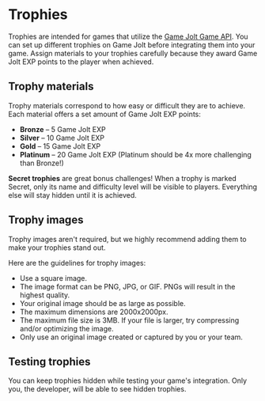# Trophies

Trophies are intended for games that utilize the [Game Jolt Game API](https://gamejolt.com/developers/achievements). You can set up different trophies on Game Jolt before integrating them into your game. Assign materials to your trophies carefully because they award Game Jolt EXP points to the player when achieved.

## Trophy materials

Trophy materials correspond to how easy or difficult they are to achieve. Each material offers a set amount of Game Jolt EXP points:

- **Bronze** – 5 Game Jolt EXP
- **Silver** – 10 Game Jolt EXP
- **Gold** – 15 Game Jolt EXP
- **Platinum** – 20 Game Jolt EXP (Platinum should be 4x more challenging than Bronze!)

**Secret trophies** are great bonus challenges! When a trophy is marked Secret, only its name and difficulty level will be visible to players. Everything else will stay hidden until it is achieved.

## Trophy images

Trophy images aren't required, but we highly recommend adding them to make your trophies stand out.

Here are the guidelines for trophy images:

- Use a square image.
- The image format can be PNG, JPG, or GIF. PNGs will result in the highest quality.
- Your original image should be as large as possible.
- The maximum dimensions are 2000x2000px.
- The maximum file size is 3MB. If your file is larger, try compressing and/or optimizing the image.
- Only use an original image created or captured by you or your team.

## Testing trophies

You can keep trophies hidden while testing your game's integration. Only you, the developer, will be able to see hidden trophies.
